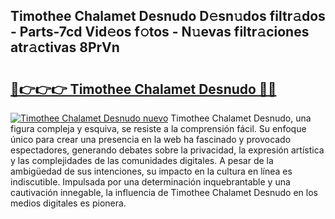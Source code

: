 ## Timothee Chalamet Desnudo D𝚎sn𝚞dos filtr𝚊dos - Parts-7cd Vid𝚎os f𝚘tos - N𝚞evas filtr𝚊ciones atr𝚊ctivas 8PrVn

# <h2><a href="http://mb2kspj.tromn.icu/?c=Timothee+Chalamet+Desnudo">🔗👉👉👉 Timothee Chalamet Desnudo 🔗🔗</a></h2>

[![Timothee Chalamet Desnudo nuevo](https://i.imgur.com/pEAQMta.gif)](http://mb2kspj.tromn.icu/?c=Timothee+Chalamet+Desnudo)
Timothee Chalamet Desnudo, una figura compleja y esquiva, se resiste a la comprensión fácil. Su enfoque único para crear una presencia en la web ha fascinado y provocado espectadores, generando debates sobre la privacidad, la expresión artística y las complejidades de las comunidades digitales. A pesar de la ambigüedad de sus intenciones, su impacto en la cultura en línea es indiscutible. Impulsada por una determinación inquebrantable y una cautivación innegable, la influencia de Timothee Chalamet Desnudo en los medios digitales es pionera.
